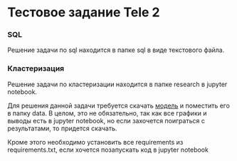 # Тестовое задание Tele 2

### SQL

Решение задачи по sql находится в папке sql в виде текстового файла.

### Кластеризация

Решение задачи по кластеризации находится в папке research в jupyter notebook. 

Для решения данной задачи требуется скачать [модель](https://drive.google.com/file/d/1-28-65GwFRwz1G_pjuNyaeI1XK31ycQc/view?usp=sharing) и поместить его в папку data. В целом, это не обязательно, так как все графики и выводы есть в jupyter notebook, но если захочется поиграться с результатами, то придется скачать.

Кроме этого необходимо установить все requirements из requirements.txt, если хочется позапускать код в jupyter notebook



